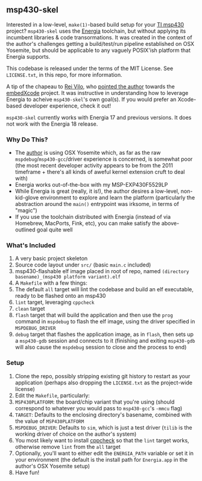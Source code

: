 ## msp430-skel

Interested in a low-level, `make(1)`-based build setup for your [TI msp430](http://en.wikipedia.org/wiki/TI_MSP430) project? `msp430-skel` uses the [Energia](http://energia.nu) toolchain, but without applying its incumbent libraries & code transormations. It was created in the context of the author's challenges getting a build/test/run pipeline established on OSX Yosemite, but should be applicable to any vaguely POSIX'ish platform that Energia supports.

This codebase is released under the terms of the MIT License. See `LICENSE.txt`, in this repo, for more information.

A tip of the chapeau to [Rei Vilo](https://github.com/rei-vilo), who [pointed the author](https://github.com/energia/Energia/issues/570) towards the [embedXcode](http://embedxcode.weebly.com/) project. It was instructive in understanding how to leverage Energia to acheive `msp430-skel`'s own goal(s). If you would prefer an Xcode-based developer experience, check it out!

`msp430-skel` currently works with Energia 17 and previous versions. It does not work with the Energia 18 release.

### Why Do This?

* The [author](http://github.com/olsonjeffery) is using OSX Yosemite which, as far as the raw `mspdebug`/`msp430-gcc`/driver experience is concerned, is somewhat poor (the most recent developer activity appears to be from the 2011 timeframe + there's all kinds of aweful kernel extension cruft to deal with)
* Energia works out-of-the-box with my MSP-EXP430F5529LP
* While Energia is great (really, it is!), the author desires a low-level, non-kid-glove environment to explore and learn the platform (particularly the abstraction around the `main()` entrypoint was irksome, in terms of "magic")
* If you use the toolchain distributed with Energia (instead of via Homebrew, MacPorts, Fink, etc), you can make satisfy the above-outlined goal quite well

### What's Included

1. A very basic project skeleton
  1. Source code layout under `src/` (basic `main.c` included)
  2. msp430-flashable elf image placed in root of repo, named `(directory basename)_(msp430 platform variant).elf`
2. A `Makefile` with a few things:
  1. The default `all` target will lint the codebase and build an elf executable, ready to be flashed onto an msp430
  2. `lint` target, leveraging `cppcheck`
  3. `clean` target
  4. `flash` target that will build the application and then use the `prog` command in `mspdebug` to flash the elf image, using the driver specified in `MSPDEBUG_DRIVER`
  5. `debug` target that flashes the application image, as in `flash`, then sets up a `msp430-gdb` session and connects to it (finishing and exiting `msp430-gdb` will also cause the `mspdebug` session to close and the process to end)

### Setup

1. Clone the repo, possibly stripping existing git history to restart as your application (perhaps also dropping the `LICENSE.txt` as the project-wide license)
2. Edit the `Makefile`, particularly:
  1. `MSP430PLATFORM`: the board/chip variant that you're using (should correspond to whatever you would pass to `msp430-gcc`'s `-mmcu` flag)
  2. `TARGET`: Defaults to the enclosing directory's basename, combined with the value of `MSP430PLATFORM`
  3. `MSPDEBUG_DRIVER`: Defaults to `sim`, which is just a test driver (`tilib` is the working driver of choice on the author's system)
3. You most likely want to install [cppcheck](http://cppcheck.sourceforge.net/) so that the `lint` target works, otherwise remove `lint` from the `all` target
4. Optionally, you'll want to either edit the `ENERGIA_PATH` variable or set it in your environment (the default is the install path for `Energia.app` in the author's OSX Yosemite setup)
5. Have fun!
